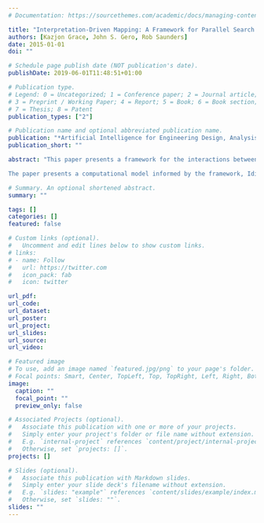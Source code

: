 ```yaml
---
# Documentation: https://sourcethemes.com/academic/docs/managing-content/

title: "Interpretation-Driven Mapping: A Framework for Parallel Search and Re Representation for Computational Analogy in Design"
authors: [Kazjon Grace, John S. Gero, Rob Saunders]
date: 2015-01-01
doi: ""

# Schedule page publish date (NOT publication's date).
publishDate: 2019-06-01T11:48:51+01:00

# Publication type.
# Legend: 0 = Uncategorized; 1 = Conference paper; 2 = Journal article;
# 3 = Preprint / Working Paper; 4 = Report; 5 = Book; 6 = Book section;
# 7 = Thesis; 8 = Patent
publication_types: ["2"]

# Publication name and optional abbreviated publication name.
publication: "*Artificial Intelligence for Engineering Design, Analysis and Manufacturing (AIEDAM)*, Special Issue on Analogical Thinking, Cambridge University Press, Vol. 29, No. 2, May 2015, pp. 185–201"
publication_short: ""

abstract: "This paper presents a framework for the interactions between the processes of mapping and re-representation within analogy-making. Analogical reasoning systems for use in design tasks require representations that are open to being reinterpreted. The framework, Interpretation Driven Mapping, casts the process of constructing an analogical relationship as requiring iterative, parallel interactions between mapping and interpreting. This paper argues that this interpretation-driven approach focusses research on a fundamental problem in analogy-making: how do the representations that make new mappings possible emerge during the mapping process? The framework is useful for both describing existing analogy-making models and designing future ones.

The paper presents a computational model informed by the framework, Idiom, that learns ways to reinterpret the representations of objects as it maps between them. The results of an implementation in the domain of visual analogy are presented to demonstrate its feasibility. Analogies constructed by the system are presented as examples. The Interpretation Driven Mapping framework is then used to compare representational change in Idiom to that in three previously published systems."

# Summary. An optional shortened abstract.
summary: ""

tags: []
categories: []
featured: false

# Custom links (optional).
#   Uncomment and edit lines below to show custom links.
# links:
# - name: Follow
#   url: https://twitter.com
#   icon_pack: fab
#   icon: twitter

url_pdf:
url_code:
url_dataset:
url_poster:
url_project:
url_slides:
url_source:
url_video:

# Featured image
# To use, add an image named `featured.jpg/png` to your page's folder. 
# Focal points: Smart, Center, TopLeft, Top, TopRight, Left, Right, BottomLeft, Bottom, BottomRight.
image:
  caption: ""
  focal_point: ""
  preview_only: false

# Associated Projects (optional).
#   Associate this publication with one or more of your projects.
#   Simply enter your project's folder or file name without extension.
#   E.g. `internal-project` references `content/project/internal-project/index.md`.
#   Otherwise, set `projects: []`.
projects: []

# Slides (optional).
#   Associate this publication with Markdown slides.
#   Simply enter your slide deck's filename without extension.
#   E.g. `slides: "example"` references `content/slides/example/index.md`.
#   Otherwise, set `slides: ""`.
slides: ""
---
```

